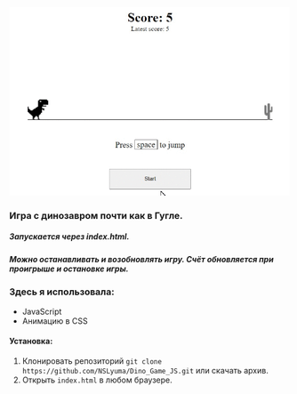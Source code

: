 ![Alt Text](https://github.com/NSLyuma/Dino_Game_JS/blob/score/img/dino_game.gif)

### Игра с динозавром почти как в Гугле.
##### Запускается через index.html.
##### Можно останавливать и возобновлять игру. Счёт обновляется при проигрыше и остановке игры.
### Здесь я использовала:
* JavaScript
* Анимацию в CSS
#### Установка:
1. Клонировать репозиторий `git clone https://github.com/NSLyuma/Dino_Game_JS.git` или скачать архив.
2. Открыть `index.html` в любом браузере.
